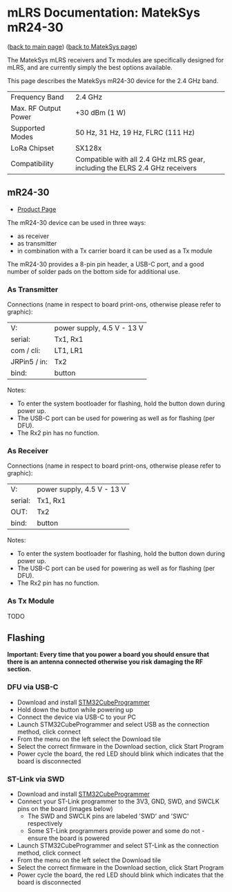 # mLRS Documentation: MatekSys mR24-30 #

([back to main page](../README.md))
([back to MatekSys page](MATEKSYS.md))

The MatekSys mLRS receivers and Tx modules are specifically designed for mLRS, and are currently simply the best options available. 

This page describes the MatekSys mR24-30 device for the 2.4 GHz band.

<table>
  <tbody>
    <tr>
      <td>Frequency Band</td>
      <td>2.4 GHz</td>
    </tr>
    <tr>
      <td>Max. RF Output Power</td>
      <td>+30 dBm (1 W)</td>
    </tr>
    <tr>
      <td>Supported Modes</td>
      <td>50 Hz, 31 Hz, 19 Hz, FLRC (111 Hz)</td>
    </tr>
    <tr>
      <td>LoRa Chipset</td>
      <td>SX128x</td>
    </tr>
    <tr>
      <td>Compatibility</td>
      <td>Compatible with all 2.4 GHz mLRS gear, including the ELRS 2.4 GHz receivers</td>
    </tr>
  </tbody>
</table>


## mR24-30 ##

- [Product Page](https://www.mateksys.com/?page_id=12174)

The mR24-30 device can be used in three ways:
- as receiver
- as transmitter
- in combination with a Tx carrier board it can be used as a Tx module

The mR24-30 provides a 8-pin pin header, a USB-C port, and a good number of solder pads on the bottom side for additional use.


### As Transmitter ###

Connections (name in respect to board print-ons, otherwise please refer to graphic):

<table>
  <tbody>
    <tr>
      <td>V:</td><td>power supply, 4.5 V - 13 V</td>
    </tr><tr>
      <td>serial:</td><td>Tx1, Rx1</td>
    </tr><tr>
      <td>com / cli:</td><td>LT1, LR1</td>
    </tr><tr>
      <td>JRPin5 / in:</td><td>Tx2</td>
    </tr><tr>
      <td>bind:</td><td>button</td>
    </tr>
  </tbody>
</table>

Notes:
- To enter the system bootloader for flashing, hold the button down during power up.
- The USB-C port can be used for powering as well as for flashing (per DFU).
- The Rx2 pin has no function.


### As Receiver ###

Connections (name in respect to board print-ons, otherwise please refer to graphic):

<table>
  <tbody>
    <tr>
      <td>V:</td><td>power supply, 4.5 V - 13 V</td>
    </tr><tr>
      <td>serial:</td><td>Tx1, Rx1</td>
    </tr><tr>
      <td>OUT:</td><td>Tx2</td>
    </tr><tr>
      <td>bind:</td><td>button</td>
    </tr>
  </tbody>
</table>

Notes:
- To enter the system bootloader for flashing, hold the button down during power up.
- The USB-C port can be used for powering as well as for flashing (per DFU).
- The Rx2 pin has no function.


### As Tx Module ###

TODO


## Flashing ##

**Important: Every time that you power a board you should ensure that there is an antenna connected otherwise you risk damaging the RF section.**

### DFU via USB-C ###

- Download and install [STM32CubeProgrammer](https://www.st.com/en/development-tools/stm32cubeprog.html)
- Hold down the button while powering up
- Connect the device via USB-C to your PC
- Launch STM32CubeProgrammer and select USB as the connection method, click connect
- From the menu on the left select the Download tile
- Select the correct firmware in the Download section, click Start Program
- Power cycle the board, the red LED should blink which indicates that the board is disconnected


### ST-Link via SWD ###

- Download and install [STM32CubeProgrammer](https://www.st.com/en/development-tools/stm32cubeprog.html)
- Connect your ST-Link programmer to the 3V3, GND, SWD, and SWCLK pins on the board (images below)
    - The SWD and SWCLK pins are labeled 'SWD' and 'SWC' respectively
    - Some ST-Link programmers provide power and some do not - ensure the board is powered
- Launch STM32CubeProgrammer and select ST-Link as the connection method, click connect
- From the menu on the left select the Download tile
- Select the correct firmware in the Download section, click Start Program
- Power cycle the board, the red LED should blink which indicates that the board is disconnected

